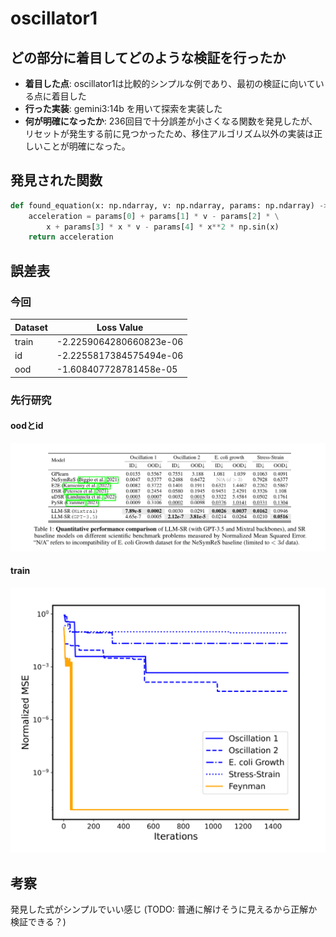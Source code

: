 # oscillator1

## どの部分に着目してどのような検証を行ったか

* **着目した点**: oscillator1は比較的シンプルな例であり、最初の検証に向いている点に着目した
* **行った実装**: gemini3:14b を用いて探索を実装した
* **何が明確になったか**: 236回目で十分誤差が小さくなる関数を発見したが、リセットが発生する前に見つかったため、移住アルゴリズム以外の実装は正しいことが明確になった。

## 発見された関数
```python
def found_equation(x: np.ndarray, v: np.ndarray, params: np.ndarray) -> np.ndarray:
    acceleration = params[0] + params[1] * v - params[2] * \
        x + params[3] * x * v - params[4] * x**2 * np.sin(x)
    return acceleration
```

## 誤差表

### 今回
| Dataset | Loss Value                |
|---------|---------------------------|
| train   | -2.2259064280660823e-06   |
| id      | -2.2255817384575494e-06   |
| ood     | -1.608407728781458e-05    |

### 先行研究
#### oodとid
![alt text](oodとidの誤差表.png)
#### train
![alt text](探索中の誤差の遷移.png)

## 考察
発見した式がシンプルでいい感じ (TODO: 普通に解けそうに見えるから正解か検証できる？)
